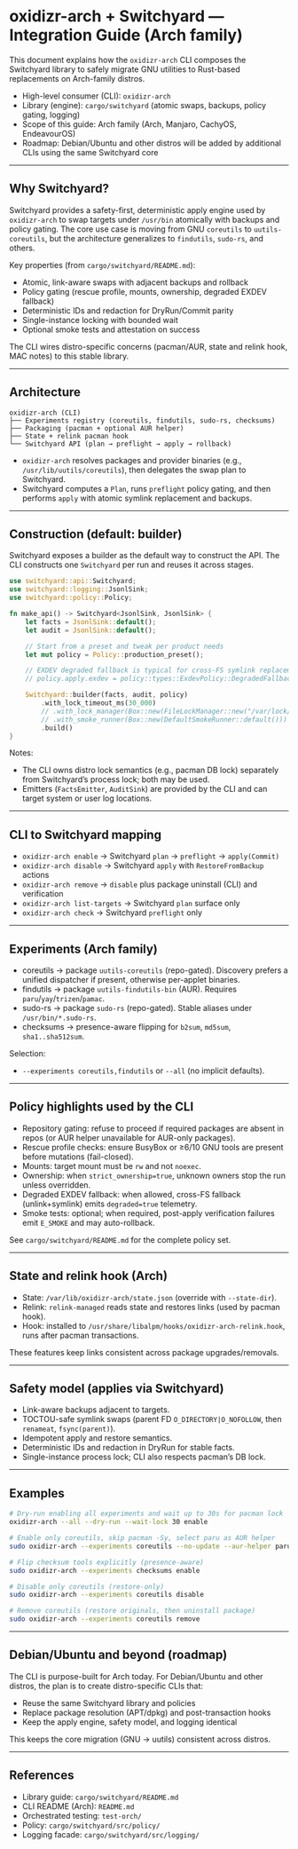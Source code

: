 # oxidizr-arch + Switchyard — Integration Guide (Arch family)

This document explains how the `oxidizr-arch` CLI composes the Switchyard library to safely migrate GNU utilities to Rust-based replacements on Arch-family distros.

- High-level consumer (CLI): `oxidizr-arch`
- Library (engine): `cargo/switchyard` (atomic swaps, backups, policy gating, logging)
- Scope of this guide: Arch family (Arch, Manjaro, CachyOS, EndeavourOS)
- Roadmap: Debian/Ubuntu and other distros will be added by additional CLIs using the same Switchyard core

---

## Why Switchyard?

Switchyard provides a safety-first, deterministic apply engine used by `oxidizr-arch` to swap targets under `/usr/bin` atomically with backups and policy gating. The core use case is moving from GNU `coreutils` to `uutils-coreutils`, but the architecture generalizes to `findutils`, `sudo-rs`, and others.

Key properties (from `cargo/switchyard/README.md`):

- Atomic, link-aware swaps with adjacent backups and rollback
- Policy gating (rescue profile, mounts, ownership, degraded EXDEV fallback)
- Deterministic IDs and redaction for DryRun/Commit parity
- Single-instance locking with bounded wait
- Optional smoke tests and attestation on success

The CLI wires distro-specific concerns (pacman/AUR, state and relink hook, MAC notes) to this stable library.

---

## Architecture

```
oxidizr-arch (CLI)
├── Experiments registry (coreutils, findutils, sudo-rs, checksums)
├── Packaging (pacman + optional AUR helper)
├── State + relink pacman hook
└── Switchyard API (plan → preflight → apply → rollback)
```

- `oxidizr-arch` resolves packages and provider binaries (e.g., `/usr/lib/uutils/coreutils`), then delegates the swap plan to Switchyard.
- Switchyard computes a `Plan`, runs `preflight` policy gating, and then performs `apply` with atomic symlink replacement and backups.

---

## Construction (default: builder)

Switchyard exposes a builder as the default way to construct the API. The CLI constructs one `Switchyard` per run and reuses it across stages.

```rust
use switchyard::api::Switchyard;
use switchyard::logging::JsonlSink;
use switchyard::policy::Policy;

fn make_api() -> Switchyard<JsonlSink, JsonlSink> {
    let facts = JsonlSink::default();
    let audit = JsonlSink::default();

    // Start from a preset and tweak per product needs
    let mut policy = Policy::production_preset();

    // EXDEV degraded fallback is typical for cross-FS symlink replacement
    // policy.apply.exdev = policy::types::ExdevPolicy::DegradedFallback;

    Switchyard::builder(facts, audit, policy)
        .with_lock_timeout_ms(30_000)
        // .with_lock_manager(Box::new(FileLockManager::new("/var/lock/switchyard.lock".into())))
        // .with_smoke_runner(Box::new(DefaultSmokeRunner::default()))
        .build()
}
```

Notes:

- The CLI owns distro lock semantics (e.g., pacman DB lock) separately from Switchyard’s process lock; both may be used.
- Emitters (`FactsEmitter`, `AuditSink`) are provided by the CLI and can target system or user log locations.

---

## CLI to Switchyard mapping

- `oxidizr-arch enable` → Switchyard `plan` → `preflight` → `apply(Commit)`
- `oxidizr-arch disable` → Switchyard `apply` with `RestoreFromBackup` actions
- `oxidizr-arch remove` → `disable` plus package uninstall (CLI) and verification
- `oxidizr-arch list-targets` → Switchyard `plan` surface only
- `oxidizr-arch check` → Switchyard `preflight` only

---

## Experiments (Arch family)

- coreutils → package `uutils-coreutils` (repo-gated). Discovery prefers a unified dispatcher if present, otherwise per-applet binaries.
- findutils → package `uutils-findutils-bin` (AUR). Requires `paru`/`yay`/`trizen`/`pamac`.
- sudo-rs → package `sudo-rs` (repo-gated). Stable aliases under `/usr/bin/*.sudo-rs`.
- checksums → presence-aware flipping for `b2sum`, `md5sum`, `sha1..sha512sum`.

Selection:

- `--experiments coreutils,findutils` or `--all` (no implicit defaults).

---

## Policy highlights used by the CLI

- Repository gating: refuse to proceed if required packages are absent in repos (or AUR helper unavailable for AUR-only packages).
- Rescue profile checks: ensure BusyBox or ≥6/10 GNU tools are present before mutations (fail-closed).
- Mounts: target mount must be `rw` and not `noexec`.
- Ownership: when `strict_ownership=true`, unknown owners stop the run unless overridden.
- Degraded EXDEV fallback: when allowed, cross-FS fallback (unlink+symlink) emits `degraded=true` telemetry.
- Smoke tests: optional; when required, post-apply verification failures emit `E_SMOKE` and may auto-rollback.

See `cargo/switchyard/README.md` for the complete policy set.

---

## State and relink hook (Arch)

- State: `/var/lib/oxidizr-arch/state.json` (override with `--state-dir`).
- Relink: `relink-managed` reads state and restores links (used by pacman hook).
- Hook: installed to `/usr/share/libalpm/hooks/oxidizr-arch-relink.hook`, runs after pacman transactions.

These features keep links consistent across package upgrades/removals.

---

## Safety model (applies via Switchyard)

- Link-aware backups adjacent to targets.
- TOCTOU-safe symlink swaps (parent FD `O_DIRECTORY|O_NOFOLLOW`, then `renameat`, `fsync(parent)`).
- Idempotent apply and restore semantics.
- Deterministic IDs and redaction in DryRun for stable facts.
- Single-instance process lock; CLI also respects pacman’s DB lock.

---

## Examples

```bash
# Dry-run enabling all experiments and wait up to 30s for pacman lock
oxidizr-arch --all --dry-run --wait-lock 30 enable

# Enable only coreutils, skip pacman -Sy, select paru as AUR helper
sudo oxidizr-arch --experiments coreutils --no-update --aur-helper paru enable

# Flip checksum tools explicitly (presence-aware)
sudo oxidizr-arch --experiments checksums enable

# Disable only coreutils (restore-only)
sudo oxidizr-arch --experiments coreutils disable

# Remove coreutils (restore originals, then uninstall package)
sudo oxidizr-arch --experiments coreutils remove
```

---

## Debian/Ubuntu and beyond (roadmap)

The CLI is purpose-built for Arch today. For Debian/Ubuntu and other distros, the plan is to create distro-specific CLIs that:

- Reuse the same Switchyard library and policies
- Replace package resolution (APT/dpkg) and post-transaction hooks
- Keep the apply engine, safety model, and logging identical

This keeps the core migration (GNU → uutils) consistent across distros.

---

## References

- Library guide: `cargo/switchyard/README.md`
- CLI README (Arch): `README.md`
- Orchestrated testing: `test-orch/`
- Policy: `cargo/switchyard/src/policy/`
- Logging facade: `cargo/switchyard/src/logging/`
